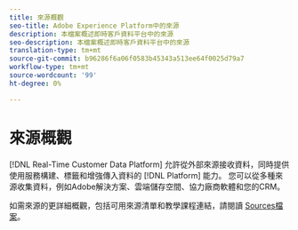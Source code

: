 ```yaml
---
title: 來源概觀
seo-title: Adobe Experience Platform中的來源
description: 本檔案概述即時客戶資料平台中的來源
seo-description: 本檔案概述即時客戶資料平台中的來源
translation-type: tm+mt
source-git-commit: b96286f6a06f0583b45343a513ee64f0025d79a7
workflow-type: tm+mt
source-wordcount: '99'
ht-degree: 0%

---
```



# 來源概觀

[!DNL Real-Time Customer Data Platform] 允許從外部來源接收資料，同時提供使用服務構建、標籤和增強傳入資料的 [!DNL Platform] 能力。 您可以從多種來源收集資料，例如Adobe解決方案、雲端儲存空間、協力廠商軟體和您的CRM。

如需來源的更詳細概觀，包括可用來源清單和教學課程連結，請閱讀 [Sources檔案](../../sources/home.md)。